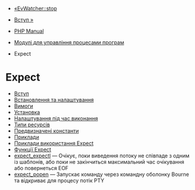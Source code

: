 - [«EvWatcher::stop](evwatcher.stop.md)
- [Вступ »](intro.expect.md)

- [PHP Manual](index.md)
- [Модулі для управління процесами програм](refs.fileprocess.process.md)
- Expect

# Expect

- [Вступ](intro.expect.md)
- [Встановлення та налаштування](expect.setup.md)
- [Вимоги](expect.requirements.md)
- [Установка](expect.installation.md)
- [Налаштування під час виконання](expect.configuration.md)
- [Типи ресурсів](expect.resources.md)
- [Предвизначені константи](expect.constants.md)
- [Приклади](expect.examples.md)
- [Приклади використання Expect](expect.examples-usage.md)
- [Функції Expect](ref.expect.md)
- [expect_expectl](function.expect-expectl.md) — Очікує, поки
виведення потоку не співпаде з одним із шаблонів, або поки не
закінчиться максимальний час очікування або повернеться EOF
- [expect_popen](function.expect-popen.md) — Запускає команду
через командну оболонку Bourne та відкриває для процесу потік
PTY
